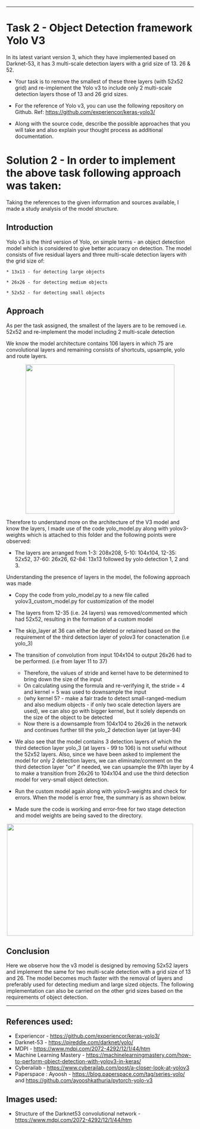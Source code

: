 ---------------------------------------------------------------------------------------------------------------------------------------------------------------

# Task 2 - Object Detection framework Yolo V3
In its latest variant version 3, which they have implemented based on Darknet-53, it has 3 multi-scale detection layers with a grid size of 13. 26 & 52.
	
* Your task is to remove the smallest of these three layers (with 52x52 grid) and re-implement the Yolo v3 to include only 2 multi-scale detection layers those of 13 and 26 grid sizes.
	
* For the reference of Yolo v3, you can use the following repository on Github. Ref: https://github.com/experiencor/keras-yolo3/
	
* Along with the source code, describe the possible approaches that you will take and also explain your thought process as additional documentation.

# Solution 2 - In order to implement the above task following approach was taken:
				
Taking the references to the given information and sources available, I made a study analysis of the model structure.

## Introduction

Yolo v3 is the third version of Yolo, on simple terms - an object detection model which is considered to give better accuracy on detection. The model consists of five residual layers and three multi-scale detection layers with the grid size of:
	
	* 13x13 - for detecting large objects
	
	* 26x26 - for detecting medium objects
	
	* 52x52 - for detecting small objects
	
## Approach
					
As per the task assigned, the smallest of the layers are to be removed i.e. 52x52 and re-implement the model including 2 multi-scale detection

We know the model architecture contains 106 layers in which 75 are convolutional layers and remaining consists of shortcuts, upsample, yolo and route layers.

<p align="center"> 
<img src="https://github.com/rahulmadanraju/Projects/blob/master/YoloV3_customized/Images_Report/YOLOv3_architecture.png", width="400", height="400" />
<p>

Therefore to understand more on the architecture of the V3 model and know the layers, I made use of the code yolo_model.py along with yolov3-weights which is attached to this folder and the following points were observed:

* The layers are arranged from 1-3: 208x208, 5-10: 104x104, 12-35: 52x52, 37-60: 26x26, 62-84: 13x13 followed by yolo detection 1, 2 and 3.  
	
Understanding the presence of layers in the model, the following approach was made
* Copy the code from yolo_model.py to a new file called yolov3_custom_model.py for customization of the model 
* The layers from 12-35 (i.e. 24 layers) was removed/commented which had 52x52, resulting in the formation of a custom model
* The skip_layer at 36 can either be deleted or retained based on the requirement of the third detection layer of yolov3 for conactenation (i.e yolo_3)
* The transition of convolution from input 104x104 to output 26x26 had to be performed. (i.e from layer 11 to 37)

	- Therefore, the values of stride and kernel have to be determined to bring down the size of the input
	- On calculating using the formula and re-verifying it, the stride = 4 and kernel = 5 was used to downsample the input
	- (why kernel 5? - make a fair trade to detect small-ranged-medium and also medium objects - if only two scale detection layers are used), we can also go with bigger kernel, but it solely depends on the size of the object to be detected
	- Now there is a downsample from 104x104 to 26x26 in the network and continues further till the yolo_2 detection layer (at layer-94)
	
* We also see that the model contains 3 detection layers of which the third detection layer yolo_3 (at layers - 99 to 106) is not useful without the 52x52 layers. Also, since we have been asked to implement the model for only 2 detection layers, we can eliminate/comment on the third detection layer "or" if needed, we can upsample the 97th layer by 4 to make a transition from 26x26 to 104x104 and use the third detection model for very-small object detection.

* Run the custom model again along with yolov3-weights and check for errors. When the model is error free, the summary is as shown below.

* Made sure the code is working and error-free for two stage detection and model weights are being saved to the directory.

<p align="center"> 
<img src="https://github.com/rahulmadanraju/Projects/blob/master/YoloV3_customized/Images_Report/Image2.png", width="500", height="300" />
<p>


## Conclusion

Here we observe how the v3 model is designed by removing 52x52 layers and implement the same for two multi-scale detection with a grid size of 13 and 26. The model becomes much faster with the removal of layers and preferably used for detecting medium and large sized objects. The following implementation can also be carried on the other grid sizes based on the requirements of object detection. 
					   			
				
----------------------------------------------------------------------------------------------------------------------------------------
		
## References used: 
* Experiencor - https://github.com/experiencor/keras-yolo3/ 
* Darknet-53 - https://pjreddie.com/darknet/yolo/
* MDPI - https://www.mdpi.com/2072-4292/12/1/44/htm
* Machine Learning Mastery - https://machinelearningmastery.com/how-to-perform-object-detection-with-yolov3-in-keras/
* Cyberailab - https://www.cyberailab.com/post/a-closer-look-at-yolov3
* Paperspace : Ayoosh - https://blog.paperspace.com/tag/series-yolo/ and https://github.com/ayooshkathuria/pytorch-yolo-v3



## Images used: 
* Structure of the Darknet53 convolutional network - https://www.mdpi.com/2072-4292/12/1/44/htm
